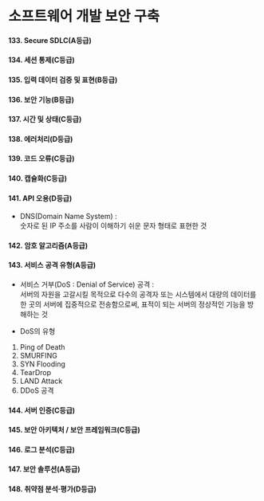 # 소프트웨어 개발 보안 구축

#### 133. Secure SDLC(A등급)

#### 134. 세션 통제(C등급)

#### 135. 입력 데이터 검증 및 표현(B등급)

#### 136. 보안 기능(B등급)

#### 137. 시간 및 상태(C등급)

#### 138. 에러처리(D등급)

#### 139. 코드 오류(C등급)

#### 140. 캡슐화(C등급)

#### 141. API 오용(D등급)

- DNS(Domain Name System) : <br> 숫자로 된 IP 주소를 사람이 이해하기 쉬운 문자 형태로 표현한 것

#### 142. 암호 알고리즘(A등급)

#### 143. 서비스 공격 유형(A등급)

- 서비스 거부(DoS : Denial of Service) 공격 : <br> 서버의 자원을 고갈시킬 목적으로 다수의 공격자 또는 시스템에서 대량의 데이터를 한 곳의 서버에 집중적으로 전송함으로써, 표적이 되는 서버의 정상적인 기능을 방해하는 것

- DoS의 유형

1. Ping of Death
2. SMURFING
3. SYN Flooding
4. TearDrop
5. LAND Attack
6. DDoS 공격

#### 144. 서버 인증(C등급)

#### 145. 보안 아키텍처 / 보안 프레임워크(C등급)

#### 146. 로그 분석(C등급)

#### 147. 보안 솔루션(A등급)

#### 148. 취약점 분석·평가(D등급)
